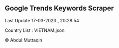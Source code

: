 

## Google Trends Keywords Scraper 
 
Last Update 17-03-2023 , 20:28:54

Country List :
VIETNAM.json



© Abdul Muttaqin 
